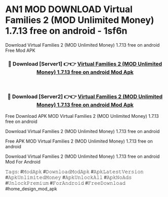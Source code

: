 # AN1 MOD DOWNLOAD Virtual Families 2 (MOD Unlimited Money) 1.7.13 free on android - 1sf6n
Download Virtual Families 2 (MOD Unlimited Money) 1.7.13 free on android Free Mod APK

<div align="center">
<h3>🔴 Download [Server1] 👉👉 <a href="https://apk-comot.site?title=Virtual_Families_2_(MOD_Unlimited_Money)_1.7.13_free_on_android">Virtual Families 2 (MOD Unlimited Money) 1.7.13 free on android Mod Apk</a></h3><br>

<h3>🔴 Download [Server2] 👉👉 <a href="https://apk-comot.site?title=Virtual_Families_2_(MOD_Unlimited_Money)_1.7.13_free_on_android">Virtual Families 2 (MOD Unlimited Money) 1.7.13 free on android Mod Apk</a></h3>
</div>


Free Download APK MOD Virtual Families 2 (MOD Unlimited Money) 1.7.13 free on android

Download Virtual Families 2 (MOD Unlimited Money) 1.7.13 free on android 

Free APK MOD Virtual Families 2 (MOD Unlimited Money) 1.7.13 free on android 

Download Virtual Families 2 (MOD Unlimited Money) 1.7.13 free on android Mod For Android

𝚃𝚊𝚐𝚜: #𝙼𝚘𝚍𝙰𝚙𝚔 #𝙳𝚘𝚠𝚗𝚕𝚘𝚊𝚍𝙼𝚘𝚍𝙰𝚙𝚔 #𝙰𝚙𝚔𝙻𝚊𝚝𝚎𝚜𝚝𝚅𝚎𝚛𝚜𝚒𝚘𝚗 #𝙰𝚙𝚔𝚄𝚗𝚕𝚒𝚖𝚒𝚝𝚎𝚍𝙼𝚘𝚗𝚎𝚢 #𝙰𝚙𝚔𝚄𝚗𝚕𝚘𝚌𝚔𝙰𝚕𝚕 #𝙰𝚙𝚔𝙽𝚘𝙰𝚍𝚜 #𝚄𝚗𝚕𝚘𝚌𝚔𝙿𝚛𝚎𝚖𝚒𝚞𝚖 #𝙵𝚘𝚛𝙰𝚗𝚍𝚛𝚘𝚒𝚍 #𝙵𝚛𝚎𝚎𝙳𝚘𝚠𝚗𝚕𝚘𝚊𝚍 #home_design_mod_apk